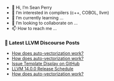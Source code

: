 - 👋 Hi, I’m Sean Perry
- 👀 I’m interested in compilers (c++, COBOL, llvm)
- 🌱 I’m currently learning ...
- 💞️ I’m looking to collaborate on ...
- 📫 How to reach me ...

<!---
s66perry/s66perry is a ✨ special ✨ repository because its `README.md` (this file) appears on your GitHub profile.
You can click the Preview link to take a look at your changes.
--->
### 📕 Latest LLVM Discourse Posts

<!-- DISCOURSE-LLVM:START -->
- [How does auto-vectorization work?](https://llvm.discourse.group/t/how-does-auto-vectorization-work/5844/4)
- [How does auto-vectorization work?](https://llvm.discourse.group/t/how-does-auto-vectorization-work/5844/3)
- [Issue Template Display on GitHub](https://llvm.discourse.group/t/issue-template-display-on-github/5579/5)
- [LLVM 14.0.0 Release Schedule](https://llvm.discourse.group/t/llvm-14-0-0-release-schedule/5846/1)
- [How does auto-vectorization work?](https://llvm.discourse.group/t/how-does-auto-vectorization-work/5844/2)
<!-- DISCOURSE-LLVM:END -->
